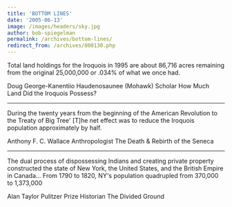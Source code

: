 ```yaml
---
title: 'BOTTOM LINES'
date: '2005-06-13'
image: /images/headers/sky.jpg
author: bob-spiegelman
permalink: /archives/bottom-lines/
redirect_from: /archives/000130.php
---
```


Total land holdings for the Iroquois in 1995 are about 86,716 acres remaining from the original 25,000,000 or .034% of what we once had.

Doug George-Kanentiio
Haudenosaunee (Mohawk) Scholar
How Much Land Did the Iroquois Possess?

***

During the twenty years from the beginning of the American Revolution to the Treaty of Big Tree' [T]he net effect was to reduce the Iroquois population approximately by half.

Anthony F. C. Wallace
Anthropologist
The Death & Rebirth of the Seneca

***

The dual process of dispossessing Indians and creating private property constructed the state of New York, the United States, and the British Empire in Canada... From 1790 to 1820, NY's population quadrupled from 370,000 to 1,373,000

Alan Taylor
Pulitzer Prize Historian
The Divided Ground
